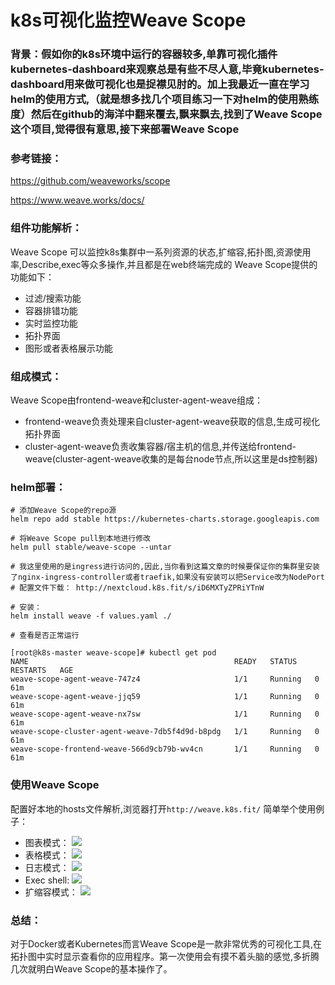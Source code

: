 # k8s可视化监控Weave Scope
### 背景：假如你的k8s环境中运行的容器较多,单靠可视化插件kubernetes-dashboard来观察总是有些不尽人意,毕竟kubernetes-dashboard用来做可视化也是捉襟见肘的。加上我最近一直在学习helm的使用方式,（就是想多找几个项目练习一下对helm的使用熟练度）然后在github的海洋中翻来覆去,飘来飘去,找到了Weave Scope这个项目,觉得很有意思,接下来部署Weave Scope

### 参考链接：
https://github.com/weaveworks/scope

https://www.weave.works/docs/

### 组件功能解析：
Weave Scope 可以监控k8s集群中一系列资源的状态,扩缩容,拓扑图,资源使用率,Describe,exec等众多操作,并且都是在web终端完成的
Weave Scope提供的功能如下：
- 过滤/搜索功能
- 容器排错功能
- 实时监控功能
- 拓扑界面
- 图形或者表格展示功能

### 组成模式：
Weave Scope由frontend-weave和cluster-agent-weave组成：
- frontend-weave负责处理来自cluster-agent-weave获取的信息,生成可视化拓扑界面
- cluster-agent-weave负责收集容器/宿主机的信息,并传送给frontend-weave(cluster-agent-weave收集的是每台node节点,所以这里是ds控制器)

### helm部署：
```
# 添加Weave Scope的repo源
helm repo add stable https://kubernetes-charts.storage.googleapis.com

# 将Weave Scope pull到本地进行修改
helm pull stable/weave-scope --untar 

# 我这里使用的是ingress进行访问的,因此,当你看到这篇文章的时候要保证你的集群里安装了nginx-ingress-controller或者traefik,如果没有安装可以把Service改为NodePort
# 配置文件下载： http://nextcloud.k8s.fit/s/iD6MXTyZPRiYTnW

# 安装：
helm install weave -f values.yaml ./

# 查看是否正常运行

[root@k8s-master weave-scope]# kubectl get pod 
NAME                                              READY   STATUS    RESTARTS   AGE
weave-scope-agent-weave-747z4                     1/1     Running   0          61m
weave-scope-agent-weave-jjq59                     1/1     Running   0          61m
weave-scope-agent-weave-nx7sw                     1/1     Running   0          61m
weave-scope-cluster-agent-weave-7db5f4d9d-b8pdg   1/1     Running   0          61m
weave-scope-frontend-weave-566d9cb79b-wv4cn       1/1     Running   0          61m
```

### 使用Weave Scope
配置好本地的hosts文件解析,浏览器打开`http://weave.k8s.fit/`
简单举个使用例子：
- 图表模式：
![](https://imgkr.cn-bj.ufileos.com/4f7d7345-f275-40b4-88a7-c2dcd7895a13.png)
- 表格模式：
![](https://imgkr.cn-bj.ufileos.com/c98b1359-2c46-4e5f-9beb-f231b5c3ca9a.png)
- 日志模式：
![](https://imgkr.cn-bj.ufileos.com/1394b5e8-0d2f-4ba5-87cf-73b87424e700.png)
- Exec shell:
![](https://imgkr.cn-bj.ufileos.com/d835c979-9b69-40e2-9d05-0cb9271a1ef3.png)
- 扩缩容模式：
![](https://imgkr.cn-bj.ufileos.com/76e844e7-5f04-475a-8fc9-004194e89180.png)

### 总结：
对于Docker或者Kubernetes而言Weave Scope是一款非常优秀的可视化工具,在拓扑图中实时显示查看你的应用程序。第一次使用会有摸不着头脑的感觉,多折腾几次就明白Weave Scope的基本操作了。